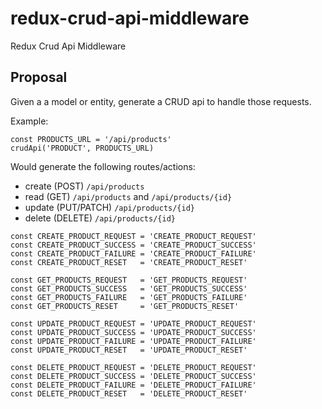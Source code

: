 # redux-crud-api-middleware
Redux Crud Api Middleware

## Proposal

Given a a model or entity, generate a CRUD api to handle those requests.

Example:

```es6
const PRODUCTS_URL = '/api/products'
crudApi('PRODUCT', PRODUCTS_URL)
```

Would generate the following routes/actions:

- create (POST) `/api/products`
- read (GET) `/api/products` and `/api/products/{id}`
- update (PUT/PATCH) `/api/products/{id}`
- delete (DELETE) `/api/products/{id}`

```es6
const CREATE_PRODUCT_REQUEST = 'CREATE_PRODUCT_REQUEST'
const CREATE_PRODUCT_SUCCESS = 'CREATE_PRODUCT_SUCCESS'
const CREATE_PRODUCT_FAILURE = 'CREATE_PRODUCT_FAILURE'
const CREATE_PRODUCT_RESET   = 'CREATE_PRODUCT_RESET'

const GET_PRODUCTS_REQUEST   = 'GET_PRODUCTS_REQUEST'
const GET_PRODUCTS_SUCCESS   = 'GET_PRODUCTS_SUCCESS'
const GET_PRODUCTS_FAILURE   = 'GET_PRODUCTS_FAILURE'
const GET_PRODUCTS_RESET     = 'GET_PRODUCTS_RESET'

const UPDATE_PRODUCT_REQUEST = 'UPDATE_PRODUCT_REQUEST'
const UPDATE_PRODUCT_SUCCESS = 'UPDATE_PRODUCT_SUCCESS'
const UPDATE_PRODUCT_FAILURE = 'UPDATE_PRODUCT_FAILURE'
const UPDATE_PRODUCT_RESET   = 'UPDATE_PRODUCT_RESET'

const DELETE_PRODUCT_REQUEST = 'DELETE_PRODUCT_REQUEST'
const DELETE_PRODUCT_SUCCESS = 'DELETE_PRODUCT_SUCCESS'
const DELETE_PRODUCT_FAILURE = 'DELETE_PRODUCT_FAILURE'
const DELETE_PRODUCT_RESET   = 'DELETE_PRODUCT_RESET'
```
